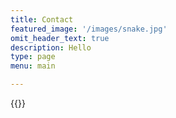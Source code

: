 ```yaml
---
title: Contact
featured_image: '/images/snake.jpg'
omit_header_text: true
description: Hello
type: page
menu: main

---
```




{{<form-contact action="https://example.com">}}
